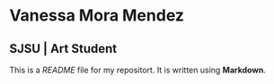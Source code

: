 # Vanessa Mora Mendez

## SJSU | Art Student 

This is a *README* file for my repositort. It is written using **Markdown**. 
